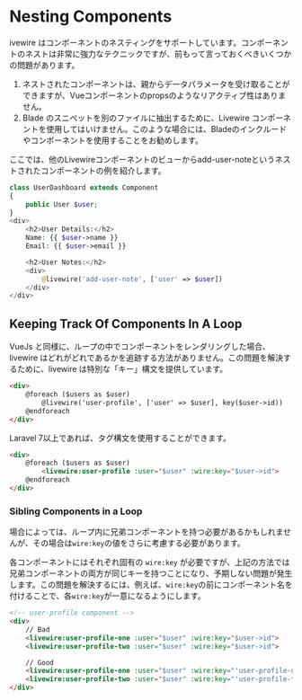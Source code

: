 # Nesting Components

ivewire はコンポーネントのネスティングをサポートしています。コンポーネントのネストは非常に強力なテクニックですが、前もって言っておくべきいくつかの問題があります。

1. ネストされたコンポーネントは、親からデータパラメータを受け取ることができますが、Vueコンポーネントのpropsのようなリアクティブ性はありません。
2. Blade のスニペットを別のファイルに抽出するために、Livewire コンポーネントを使用してはいけません。このような場合には、Bladeのインクルードやコンポーネントを使用することをお勧めします。

ここでは、他のLivewireコンポーネントのビューからadd-user-noteというネストされたコンポーネントの例を紹介します。

```php
class UserDashboard extends Component
{
    public User $user;
}
<div>
    <h2>User Details:</h2>
    Name: {{ $user->name }}
    Email: {{ $user->email }}

    <h2>User Notes:</h2>
    <div>
        @livewire('add-user-note', ['user' => $user])
    </div>
</div>
```

## Keeping Track Of Components In A Loop

VueJs と同様に、ループの中でコンポーネントをレンダリングした場合、livewire はどれがどれであるかを追跡する方法がありません。この問題を解決するために、livewire は特別な「キー」構文を提供しています。

```html
<div>
    @foreach ($users as $user)
        @livewire('user-profile', ['user' => $user], key($user->id))
    @endforeach
</div>
```

Laravel 7以上であれば、タグ構文を使用することができます。

```html
<div>
    @foreach ($users as $user)
        <livewire:user-profile :user="$user" :wire:key="$user->id">
    @endforeach
</div>
```

### Sibling Components in a Loop

場合によっては、ループ内に兄弟コンポーネントを持つ必要があるかもしれませんが、その場合は`wire:key`の値をさらに考慮する必要があります。

各コンポーネントにはそれぞれ固有の `wire:key` が必要ですが、上記の方法では兄弟コンポーネントの両方が同じキーを持つことになり、予期しない問題が発生します。この問題を解決するには、例えば、`wire:key`の前にコンポーネント名を付けることで、各`wire:key`が一意になるようにします。

```html
<!-- user-profile component -->
<div>
    // Bad
    <livewire:user-profile-one :user="$user" :wire:key="$user->id">
    <livewire:user-profile-two :user="$user" :wire:key="$user->id">

    // Good
    <livewire:user-profile-one :user="$user" :wire:key="'user-profile-one-'.$user->id">
    <livewire:user-profile-two :user="$user" :wire:key="'user-profile-two-'.$user->id">
</div>
```
